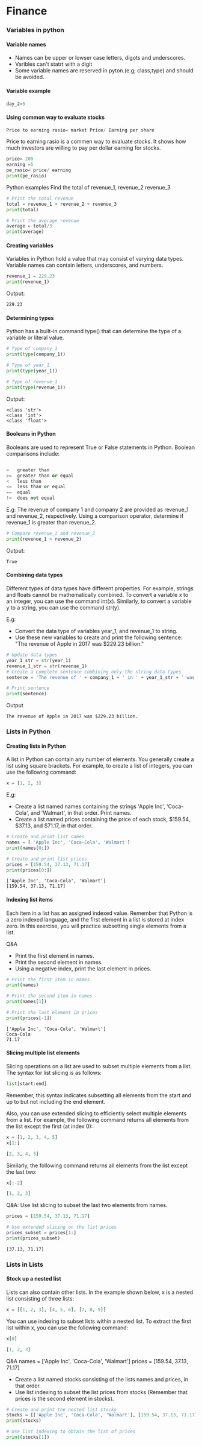 # Finance 
### Variables in python
#### Variable names
- Names can be upper or lowser case letters, digots and underscores.
- Varibles can't statrt with a digit
- Some variable names are reserved in pyton.(e.g; class,type) and should be avoided.

#### Variable example
```python 
day_2=5
```

#### Using common way to evaluate stocks

```python 
Price to earning rasio= market Price/ Earning per share
```


Price to earning rasio is a commen way to evaluate stocks. It shows how much investors are willing to pay per dollar earning for stocks.

```python 
price= 200
earning =5
pe_rasio= price/ earning
print(pe_rasio)
```
Python examples
Find the total of revenue_1, revenue_2  revenue_3
```python 
# Print the total revenue
total = revenue_1 + revenue_2 + revenue_3
print(total)

# Print the average revenue
average = total/3
print(average)
```

#### Creating variables
Variables in Python hold a value that may consist of varying data types. Variable names can contain letters, underscores, and numbers.
```python 
revenue_1 = 229.23
print(revenue_1)
```
Output:
```
229.23
```

#### Determining types
Python has a built-in command type() that can determine the type of a variable or literal value.
```python 
# Type of company_1
print(type(company_1))

# Type of year_1
print(type(year_1))

# Type of revenue_1
print(type(revenue_1))
```
Output:
```
<class 'str'>
<class 'int'>
<class 'float'>
```
#### Booleans in Python
Booleans are used to represent True or False statements in Python. Boolean comparisons include:

```python 

>	greater than
>=	greater than or equal
<	less than
<=	less than or equal
==	equal
!=	does not equal
```
E.g: The revenue of company 1 and company 2 are provided as revenue_1 and revenue_2, respectively. Using a comparison operator, determine if revenue_1 is greater than revenue_2.

```python 
# Compare revenue_1 and revenue_2
print(revenue_1 > revenue_2)
```
Output:
```
True
```

#### Combining data types
Different types of data types have different properties. For example, strings and floats cannot be mathematically combined. To convert a variable x to an integer, you can use the command int(x). Similarly, to convert a variable y to a string, you can use the command str(y).

E.g:
- Convert the data type of variables year_1, and revenue_1 to string.
- Use these new variables to create and print the following sentence: "The revenue of Apple in 2017 was $229.23 billion."

```python 
# Update data types
year_1_str = str(year_1)
revenue_1_str = str(revenue_1)
# Create a complete sentence combining only the string data types
sentence = 'The revenue of ' + company_1 + ' in ' + year_1_str + ' was $' + revenue_1_str + ' billion.'

# Print sentence
print(sentence)
```
Output
```
The revenue of Apple in 2017 was $229.23 billion.
```

### Lists in Python

#### Creating lists in Python
A list in Python can contain any number of elements. You generally create a list using square brackets. For example, to create a list of integers, you can use the following command:
```python 
x = [1, 2, 3]
```
E.g:
- Create a list named names containing the strings 'Apple Inc', 'Coca-Cola', and 'Walmart', in that order.
Print names.
- Create a list named prices containing the price of each stock, $159.54, $37.13, and $71.17, in that order.
```python 
# Create and print list names
names = [ 'Apple Inc', 'Coca-Cola', 'Walmart']
print(names[0:])

# Create and print list prices
prices = [159.54, 37.13, 71.17]
print(prices[0:])
```
```
['Apple Inc', 'Coca-Cola', 'Walmart']
[159.54, 37.13, 71.17]
```
#### Indexing list items
Each item in a list has an assigned indexed value. Remember that Python is a zero indexed language, and the first element in a list is stored at index zero. In this exercise, you will practice subsetting single elements from a list.

Q&A
- Print the first element in names.
- Print the second element in names.
- Using a negative index, print the last element in prices.
```python 
# Print the first item in names
print(names)

# Print the second item in names
print(names[1])

# Print the last element in prices
print(prices[-1])
```
```
['Apple Inc', 'Coca-Cola', 'Walmart']
Coca-Cola
71.17
```
#### Slicing multiple list elements

Slicing operations on a list are used to subset multiple elements from a list. The syntax for list slicing is as follows:
```python 
list[start:end]
```
Remember, this syntax indicates subsetting all elements from the start and up to but not including the end element.

Also, you can use extended slicing to efficiently select multiple elements from a list. For example, the following command returns all elements from the list except the first (at index 0):

```python 
x = [1, 2, 3, 4, 5]
x[1:]

[2, 3, 4, 5]
```
Similarly, the following command returns all elements from the list except the last two:
```python 
x[:-2]

[1, 2, 3]
```

Q&A:
Use list slicing to subset the last two elements from names.
```python 
prices = [159.54, 37.13, 71.17]

# Use extended slicing on the list prices
prices_subset = prices[1:]
print(prices_subset)
```

```
[37.13, 71.17]
```

### Lists in Lists

#### Stock up a nested list
Lists can also contain other lists. In the example shown below, x is a nested list consisting of three lists:
```python 
x = [[1, 2, 3], [4, 5, 6], [7, 8, 9]]
```
You can use indexing to subset lists within a nested list. To extract the first list within x, you can use the following command:
```python 
x[0]

[1, 2, 3]
```
Q&A
names = ['Apple Inc', 'Coca-Cola', 'Walmart']
prices = [159.54, 37.13, 71.17]

- Create a list named stocks consisting of the lists names and prices, in that order.
- Use list indexing to subset the list prices from stocks (Remember that prices is the second element in stocks).

```python 
# Create and print the nested list stocks
stocks = [['Apple Inc', 'Coca-Cola', 'Walmart'], [159.54, 37.13, 71.17]]
print(stocks)

# Use list indexing to obtain the list of prices
print(stocks[1])
```

